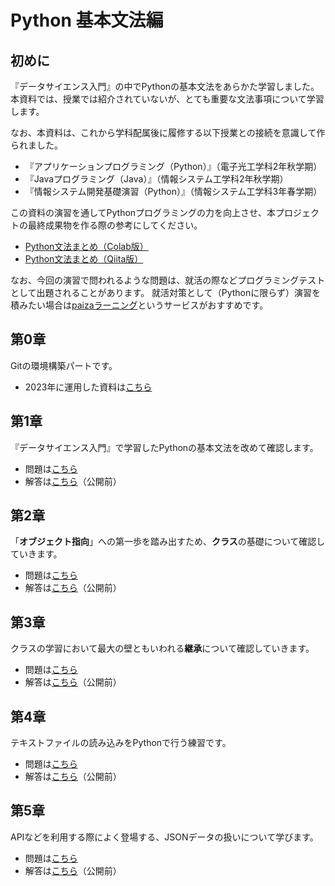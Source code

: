 # Python 基本文法編

## 初めに
『データサイエンス入門』の中でPythonの基本文法をあらかた学習しました。
本資料では、授業では紹介されていないが、とても重要な文法事項について学習します。

なお、本資料は、これから学科配属後に履修する以下授業との接続を意識して作られました。
- 『アプリケーションプログラミング（Python）』（電子光工学科2年秋学期）
- 『Javaプログラミング（Java）』（情報システム工学科2年秋学期）
- 『情報システム開発基礎演習（Python）』（情報システム工学科3年春学期）

この資料の演習を通してPythonプログラミングの力を向上させ、本プロジェクトの最終成果物を作る際の参考にしてください。

- [Python文法まとめ（Colab版）](https://github.com/kiryu-3/Prmn2023/blob/main/Python/2024/Systax/PythonBasic.ipynb)
- [Python文法まとめ（Qiita版）](https://qiita.com/kiryu-3/items/888319c76fd82440f601)

なお、今回の演習で問われるような問題は、就活の際などプログラミングテストとして出題されることがあります。
就活対策として（Pythonに限らず）演習を積みたい場合は[paizaラーニング](https://paiza.jp/works/mondai)というサービスがおすすめです。


## 第0章

Gitの環境構築パートです。
- 2023年に運用した資料は[こちら](https://scrapbox.io/Prmn2023/Git(Prmn2023))

## 第1章

『データサイエンス入門』で学習したPythonの基本文法を改めて確認します。

- 問題は[こちら](https://github.com/kiryu-3/Prmn2023/blob/main/Python/2024/Systax/question/PythonBasic_BasicSyntax_Question.ipynb)
- 解答は[こちら](https://github.com/kiryu-3/Prmn2023/blob/main/Python/2024/Systax/answer/PythonBasic_BasicSyntax_Answer.ipynb)（公開前）

## 第2章

「**オブジェクト指向**」への第一歩を踏み出すため、**クラス**の基礎について確認していきます。 

- 問題は[こちら](https://github.com/kiryu-3/Prmn2023/blob/main/Python/2024/Systax/question/PythonBasic_BasicClasses_Question.ipynb)
- 解答は[こちら](https://github.com/kiryu-3/Prmn2023/blob/main/Python/2024/Systax/answer/PythonBasic_BasicClasses_Answer.ipynb)（公開前）

## 第3章

クラスの学習において最大の壁ともいわれる**継承**について確認していきます。 

- 問題は[こちら](https://github.com/kiryu-3/Prmn2023/blob/main/Python/2024/Systax/question/PythonBasic_AdvancedClasses_Question.ipynb)
- 解答は[こちら](https://github.com/kiryu-3/Prmn2023/blob/main/Python/2024/Systax/answer/PythonBasic_AdvancedClasses_Answer.ipynb)（公開前）
  
## 第4章

テキストファイルの読み込みをPythonで行う練習です。  

- 問題は[こちら](https://github.com/kiryu-3/Prmn2023/blob/main/Python/2024/Systax/question/PythonBasic_TextFiles_Question.ipynb)
- 解答は[こちら](https://github.com/kiryu-3/Prmn2023/blob/main/Python/2024/Systax/answer/PythonBasic_TextFiles_Answer.ipynb)（公開前）


## 第5章

APIなどを利用する際によく登場する、JSONデータの扱いについて学びます。  

- 問題は[こちら](https://github.com/kiryu-3/Prmn2023/blob/main/Python/2024/Systax/question/PythonBasic_JSONProcessing_Question.ipynb)
- 解答は[こちら](https://github.com/kiryu-3/Prmn2023/blob/main/Python/2024/Systax/answer/PythonBasic_JSONProcessing_Answer.ipynb)（公開前）

